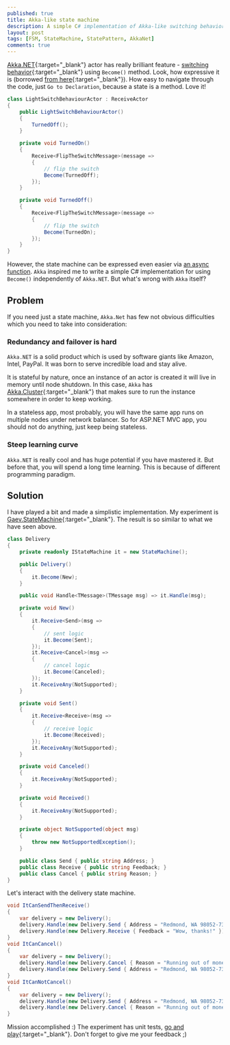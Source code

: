 ```yaml
---
published: true
title: Akka-like state machine
description: A simple C# implementation of Akka-like switching behavior via Become() method. When it may be better than using Akka.NET.
layout: post
tags: [FSM, StateMachine, StatePattern, AkkaNet]
comments: true
---
```


[Akka.NET](https://getakka.net/){:target="_blank"} actor has really brilliant feature - [switching behavior](https://petabridge.com/blog/akka-actors-finite-state-machines-switchable-behavior/){:target="_blank"} using `Become()` method. Look, how expressive it is (borrowed [from here](http://dontcodetired.com/blog/post/Switchable-Actor-Behaviour-in-AkkaNET){:target="_blank"}). How easy to navigate through the code, just `Go to Declaration`, because a state is a method. Love it!

```c#
class LightSwitchBehaviourActor : ReceiveActor
{
    public LightSwitchBehaviourActor()
    {
        TurnedOff();
    }

    private void TurnedOn()
    {
        Receive<FlipTheSwitchMessage>(message =>
        {
            // flip the switch
            Become(TurnedOff);
        });
    }

    private void TurnedOff()
    {
        Receive<FlipTheSwitchMessage>(message =>
        {
            // flip the switch
            Become(TurnedOn);
        });
    }
}
```

However, the state machine can be expressed even easier via [an async function](/2019/01/30/process-manager-as-async-function.html). `Akka` inspired me to write a simple C# implementation for using `Become()` independently of `Akka.NET`. But what's wrong with `Akka` itself?

## Problem

If you need just a state machine, `Akka.Net` has few not obvious difficulties which you need to take into consideration:

### Redundancy and failover is hard

`Akka.NET` is a solid product which is used by software giants like Amazon, Intel, PayPal. It was born to serve incredible load and stay alive.

It is stateful by nature, once an instance of an actor is created it will live in memory until node shutdown. In this case, `Akka` has [Akka.Cluster](https://getakka.net/articles/clustering/cluster-overview.html){:target="_blank"} that makes sure to run the instance somewhere in order to keep working.

In a stateless app, most probably, you will have the same app runs on multiple nodes under network balancer. So for ASP.NET MVC app, you should not do anything, just keep being stateless.

### Steep learning curve

`Akka.NET` is really cool and has huge potential if you have mastered it. But before that, you will spend a long time learning. This is because of different programming paradigm.

## Solution

I have played a bit and made a simplistic implementation. My experiment is [Gaev.StateMachine](https://github.com/gaevoy/Gaev.StateMachine){:target="_blank"}. The result is so similar to what we have seen above.

```c#
class Delivery
{
    private readonly IStateMachine it = new StateMachine();

    public Delivery()
    {
        it.Become(New);
    }

    public void Handle<TMessage>(TMessage msg) => it.Handle(msg);

    private void New()
    {
        it.Receive<Send>(msg =>
        {
            // sent logic
            it.Become(Sent);
        });
        it.Receive<Cancel>(msg =>
        {
            // cancel logic
            it.Become(Canceled);
        });
        it.ReceiveAny(NotSupported);
    }

    private void Sent()
    {
        it.Receive<Receive>(msg =>
        {
            // receive logic
            it.Become(Received);
        });
        it.ReceiveAny(NotSupported);
    }

    private void Canceled()
    {
        it.ReceiveAny(NotSupported);
    }

    private void Received()
    {
        it.ReceiveAny(NotSupported);
    }

    private object NotSupported(object msg)
    {
        throw new NotSupportedException();
    }

    public class Send { public string Address; }
    public class Receive { public string Feedback; }
    public class Cancel { public string Reason; }
}
```

Let's interact with the delivery state machine.

```c#
void ItCanSendThenReceive()
{
    var delivery = new Delivery();
    delivery.Handle(new Delivery.Send { Address = "Redmond, WA 98052-7329, USA" });
    delivery.Handle(new Delivery.Receive { Feedback = "Wow, thanks!" });
}
void ItCanCancel()
{
    var delivery = new Delivery();
    delivery.Handle(new Delivery.Cancel { Reason = "Running out of money" });
    delivery.Handle(new Delivery.Send { Address = "Redmond, WA 98052-7329, USA" }); // NotSupportedException
}
void ItCanNotCancel()
{
    var delivery = new Delivery();
    delivery.Handle(new Delivery.Send { Address = "Redmond, WA 98052-7329, USA" });
    delivery.Handle(new Delivery.Cancel { Reason = "Running out of money" }); // NotSupportedException
}
```

Mission accomplished :) The experiment has unit tests, [go and play](https://github.com/gaevoy/Gaev.StateMachine/tree/master/Gaev.StateMachine.Tests){:target="_blank"}. Don't forget to give me your feedback ;)
